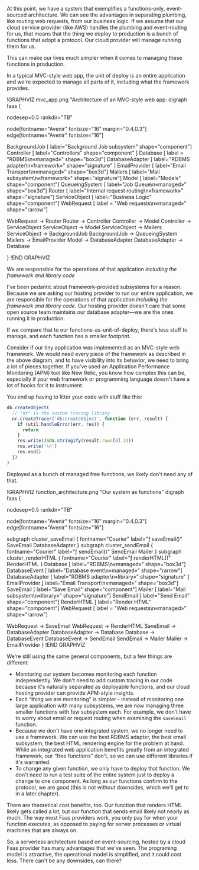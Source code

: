At this point, we have a system that exemplifies a functions-only, event-sourced architecture.  We can see the advantages in separating plumbing, like routing web requests, from our business logic.  If we assume that our cloud
service provider (like AWS) handles the plumbing and event-routing for us, that means that the thing we deploy to production is a bunch of functions that adopt a protocol.  Our cloud provider will manage running them for us.

This can make our lives much simpler when it comes to managing these functions in production.

In a typical MVC-style web app, the unit of deploy is an entire application and we're expected to manage all parts of it, including what the framework provides.

!GRAPHVIZ mvc_app.png "Architecture of an MVC-style web app:
digraph faas {

  nodesep=0.5
  rankdir="TB"

  node[fontname="Avenir" fontsize="16" margin="0.4,0.3"]
  edge[fontname="Avenir" fontsize="16"]

  BackgroundJob   [ label="Background Job subsystem" shape="component"]
  Controller      [ label="Controllers" shape="component" ]
  Database        [ label = "RDBMS\n«managed»" shape="box3d"]
  DatabaseAdapter [ label="RDBMS adapter\n«framework»" shape="signature" ]
  EmailProvider   [ label="Email Transport\n«managed»" shape="box3d"]
  Mailers         [ label="Mail subsystem\n«framework»" shape="signature"]
  Model           [ label="Models" shape="component"]
  QueueingSystem  [ label="Job Queue\n«managed»" shape="box3d"]
  Router          [ label="Internal request routing\n«framework»" shape="signature"]
  ServiceObject   [ label="Business Logic" shape="component"]
  WebRequest      [ label = "Web requests\n«managed»" shape="rarrow"]

  WebRequest    -> Router
  Router        -> Controller
  Controller    -> Model
  Controller    -> ServiceObject
  ServiceObject -> Model
  ServiceObject -> Mailers
  ServiceObject -> BackgroundJob
  BackgroundJob -> QueueingSystem
  Mailers       -> EmailProvider
  Model         -> DatabaseAdapter
  DatabaseAdapter -> Database

}
!END GRAPHVIZ

<aside class="pullquote">We are responsible for the operations of that application <em>including the framework and library code</em></aside>

I've been pedantic about framework-provided subsystems for a reason.  Because we are asking our hosting provider
to run our entire application, we are responsible for the operations of that application _including the framework
and library code_.  Our hosting provider doesn't care that some open source team maintains our database adapter—we
are the ones running it in production.

If we compare that to our functions-as-unit-of-deploy, there's less stuff to manage, and each function has a
smaller footprint.

Consider if our tiny application was implemented as an MVC-style web framework.  We would need every piece of the
framework as described in the above diagram, and to have visibility into its behavior, we need to bring a lot of
pieces together.  If you've used an Application Performance Monitoring (APM) tool like New Relic, you know how
complex this can be, especially if your web framework or programming language doesn't have a lot of hooks for it
to instrument.

You end up having to litter your code with stuff like this:

```javascript
db.createObject(
  // "nr" is the custom tracing library
  nr.createTracer('db:createObject', function (err, result) {
    if (util.handleError(err, res)) {
      return
    }
    res.write(JSON.stringify(result.rows[0].id))
    res.write('\n')
    res.end()
  })
)
```

Deployed as a bunch of managed free functions, we likely don't need any of that.

!GRAPHVIZ function_architecture.png "Our system as functions"
digraph faas {

  nodesep=0.5
  rankdir="TB"

  node[fontname="Avenir" fontsize="16" margin="0.4,0.3"]
  edge[fontname="Avenir" fontsize="16"]

  subgraph cluster_saveEmail {
    fontname="Courier"
    label="ƒ saveEmail()"
    SaveEmail
    DatabaseAdapter
  }
  subgraph cluster_sendEmail {
    fontname="Courier"
    label="ƒ sendEmail()"
    SendEmail
    Mailer
  }
  subgraph cluster_renderHTML {
    fontname="Courier"
    label="ƒ renderHTML()"
    RenderHTML
  }
  Database        [ label="RDBMS\n«managed»"           shape="box3d"]
  DatabaseEvent   [ label="Database event\n«managed»"  shape="rarrow"]
  DatabaseAdapter [ label="RDBMS adapter\n«library»"   shape="signature" ]
  EmailProvider   [ label="Email Transport\n«managed»" shape="box3d"]
  SaveEmail       [ label="Save Email"                 shape="component"]
  Mailer          [ label="Mail subsystem\n«library»"  shape="signature"]
  SendEmail       [ label="Send Email"                 shape="component"]
  RenderHTML      [ label="Render HTML"                shape="component"]
  WebRequest      [ label = "Web requests\n«managed»"  shape="rarrow"]

  WebRequest      -> SaveEmail
  WebRequest      -> RenderHTML
  SaveEmail       -> DatabaseAdapter
  DatabaseAdapter -> Database
  Database        -> DatabaseEvent
  DatabaseEvent   -> SendEmail
  SendEmail       -> Mailer
  Mailer          -> EmailProvider
}
!END GRAPHVIZ

We're still using the same general components, but a few things are different:

* Monitoring our system becomes monitoring each function independently.  We don't need to add custom tracing in
our code because it's naturally separated as deployable functions, and our cloud hosting provider can provide
APM-style insights.
* Each “thing we are monitoring” is simpler - instead of monitoring one large application with many subsystems, we
are now managing three smaller functions with few subsystem each.  For example, we don't have to worry about email
or request routing when examining the `saveEmail` function.
* Because we don't have one integrated system, we no longer need to use a framework.  We can use the best RDBMS
adapter, the best email subsystem, the best HTML rendering engine for the problem at hand.  While an integrated
web application benefits greatly from an integrated framework, our “free functions” don't, so we can use different
libraries if it's warranted.
* To change any given function, we only have to deploy that function.  We don't need to run a test suite of the
entire system just to deploy a change to one component.  As long as our functions confirm to the protocol, we are
good (this is not without downsides, which we'll get to in a later chapter).

There are theoretical cost benefits, too.  Our function that renders HTML likely gets called a lot, but our function that sends
email likely not nearly as much.  The way most Faas providers work, you only pay for when your function executes, as opposed to
paying for server processes or virtual machines that are always on.

So, a serverless architecture based on event-sourcing, hosted by a cloud Faas provider has many advantages that we've seen.  The
programing model is attractive, the operational model is simplified, and it could cost less.  There can't be any downsides, can
there?

